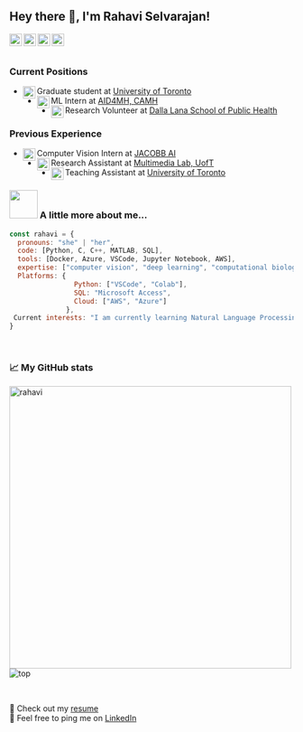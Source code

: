 ## Hey there 👋, I'm Rahavi Selvarajan!

<a href="https://www.instagram.com/rahavi_selvarajan/"><img align="left" alt="Rahavi's Instagram" width="22px" src="https://raw.githubusercontent.com/hussainweb/hussainweb/main/icons/instagram.png" /></a>
<a href="https://scholar.google.ca/citations?user=PAab4NEAAAAJ&hl=en"><img align="left" alt="Google Scholar" width="22px" src="https://github.com/RahaviSelvarajan/rselva/blob/1ae2d6eb07681c9ad1b04fef68da9532a0ed432d/google-scholar-square.svg" /></a>
<a href="https://twitter.com/RahaviSelva30"><img align="left" alt="Twitter" width="22px" src="https://raw.githubusercontent.com/peterthehan/peterthehan/master/assets/twitter.svg" /></a>
<a href="https://www.linkedin.com/in/rahavi-selv/"><img align="left" alt="LinkedIN" width="22px" src="https://raw.githubusercontent.com/peterthehan/peterthehan/master/assets/linkedin.svg" /></a>

<br />
<br />

### Current Positions
- <img align="left" alt="CV" width="22px" src="https://github.com/RahaviSelvarajan/rselva/blob/060c178d71116ddbcf7e88c404e53b5ef7866f9a/graduating-student.png"/>  Graduate student at <a href="https://www.utoronto.ca/"> University of Toronto</a> <br />
- <img align="left" alt="CV" width="22px" src="https://github.com/RahaviSelvarajan/rselva/blob/060c178d71116ddbcf7e88c404e53b5ef7866f9a/machine-learning.png" />  ML Intern at <a href="https://aid4mental.health/"> AID4MH, CAMH</a> <br />
- <img align="left" alt="CV" width="22px" src="https://github.com/RahaviSelvarajan/rselva/blob/060c178d71116ddbcf7e88c404e53b5ef7866f9a/woman.png" />  Research Volunteer at <a href="https://www.dlsph.utoronto.ca/"> Dalla Lana School of Public Health </a> <br />

### Previous Experience

- <img align="left" alt="CV" width="22px" src="https://github.com/RahaviSelvarajan/rselva/blob/8750df97d7df6e8d3eb82586653e029ac1bfb858/CV.png" /> Computer Vision Intern at <a href="https://www.jacobb.ai/en/"> JACOBB AI </a> <br />
- <img align="left" alt="CV" width="22px" src="https://github.com/RahaviSelvarajan/rselva/blob/060c178d71116ddbcf7e88c404e53b5ef7866f9a/idea.png" />   Research Assistant at <a href="https://www.dsp.utoronto.ca/"> Multimedia Lab, UofT </a> <br />
- <img align="left" alt="CV" width="22px" src="https://github.com/RahaviSelvarajan/rselva/blob/df618baf23ba7f29f9b8e7a3b35e6e87baac7758/girl.png" /> Teaching Assistant at <a href="https://www.utoronto.ca/"> University of Toronto</a> <br />

### <img src="https://media.giphy.com/media/VgCDAzcKvsR6OM0uWg/giphy.gif" width="50"> A little more about me...  

```javascript
const rahavi = {
  pronouns: "she" | "her",
  code: [Python, C, C++, MATLAB, SQL],
  tools: [Docker, Azure, VSCode, Jupyter Notebook, AWS],
  expertise: ["computer vision", "deep learning", "computational biology"],
  Platforms: {
                Python: ["VSCode", "Colab"],
                SQL: "Microsoft Access",
                Cloud: ["AWS", "Azure"]
              },
 Current interests: "I am currently learning Natural Language Processing (NLP)"
}
```
<br />

### 📈 My GitHub stats
<p>
<img src="https://github-readme-stats.vercel.app/api?username=RahaviSelvarajan&show_icons=true&layout=compact&theme=dracula&hide=prs" alt="rahavi" width=500 />
<img src="https://github-readme-stats.vercel.app/api/top-langs/?username=RahaviSelvarajan&layout=compact&show_icons=true&theme=dracula" alt="top" />
</p>
 
<br />

📝 Check out my <a href="https://github.com/RahaviSelvarajan/rselva/blob/652fc64691d5cba5c8bf8b0b3efd73f747d74ec4/CV.pdf"> resume </a> <br />
💬 Feel free to ping me on [LinkedIn](https://www.linkedin.com/in/rahavi-selv/)
